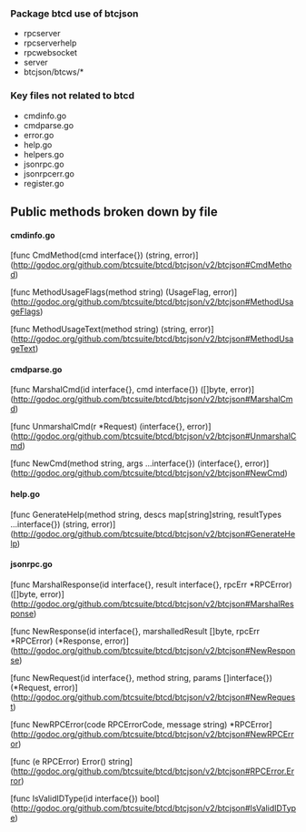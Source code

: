 
### Package btcd use of btcjson

* rpcserver
* rpcserverhelp
* rpcwebsocket
* server
* btcjson/btcws/*

### Key files not related to btcd

* cmdinfo.go
* cmdparse.go
* error.go
* help.go
* helpers.go
* jsonrpc.go
* jsonrpcerr.go
* register.go

## Public methods broken down by file

#### cmdinfo.go

[func CmdMethod(cmd interface{}) (string, error)]
(http://godoc.org/github.com/btcsuite/btcd/btcjson/v2/btcjson#CmdMethod)

[func MethodUsageFlags(method string) (UsageFlag, error)]
(http://godoc.org/github.com/btcsuite/btcd/btcjson/v2/btcjson#MethodUsageFlags)

[func MethodUsageText(method string) (string, error)]
(http://godoc.org/github.com/btcsuite/btcd/btcjson/v2/btcjson#MethodUsageText)

#### cmdparse.go

[func MarshalCmd(id interface{}, cmd interface{}) ([]byte, error)]
(http://godoc.org/github.com/btcsuite/btcd/btcjson/v2/btcjson#MarshalCmd)

[func UnmarshalCmd(r *Request) (interface{}, error)]
(http://godoc.org/github.com/btcsuite/btcd/btcjson/v2/btcjson#UnmarshalCmd)

[func NewCmd(method string, args ...interface{}) (interface{}, error)]
(http://godoc.org/github.com/btcsuite/btcd/btcjson/v2/btcjson#NewCmd)

#### help.go

[func GenerateHelp(method string, descs map[string]string, resultTypes ...interface{}) (string, error)]
(http://godoc.org/github.com/btcsuite/btcd/btcjson/v2/btcjson#GenerateHelp)

#### jsonrpc.go

[func MarshalResponse(id interface{}, result interface{}, rpcErr *RPCError) ([]byte, error)]
(http://godoc.org/github.com/btcsuite/btcd/btcjson/v2/btcjson#MarshalResponse)

[func NewResponse(id interface{}, marshalledResult []byte, rpcErr *RPCError) (*Response, error)]
(http://godoc.org/github.com/btcsuite/btcd/btcjson/v2/btcjson#NewResponse)

[func NewRequest(id interface{}, method string, params []interface{}) (*Request, error)]
(http://godoc.org/github.com/btcsuite/btcd/btcjson/v2/btcjson#NewRequest)

[func NewRPCError(code RPCErrorCode, message string) *RPCError]
(http://godoc.org/github.com/btcsuite/btcd/btcjson/v2/btcjson#NewRPCError)

[func (e RPCError) Error() string]
(http://godoc.org/github.com/btcsuite/btcd/btcjson/v2/btcjson#RPCError.Error)

[func IsValidIDType(id interface{}) bool]
(http://godoc.org/github.com/btcsuite/btcd/btcjson/v2/btcjson#IsValidIDType)

